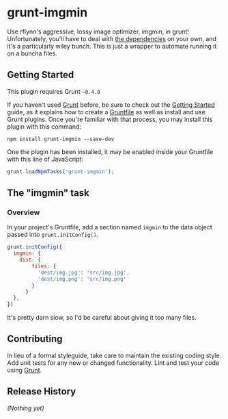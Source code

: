 # grunt-imgmin

Use rflynn's aggressive, lossy image optimizer, imgmin, in grunt! Unfortunately, you'll have to deal with [the dependencies](https://github.com/rflynn/imgmin) on your own, and it's a particularly wiley bunch. This is just a wrapper to automate running it on a buncha files.

## Getting Started
This plugin requires Grunt `~0.4.0`

If you haven't used [Grunt](http://gruntjs.com/) before, be sure to check out the [Getting Started](http://gruntjs.com/getting-started) guide, as it explains how to create a [Gruntfile](http://gruntjs.com/sample-gruntfile) as well as install and use Grunt plugins. Once you're familiar with that process, you may install this plugin with this command:

```shell
npm install grunt-imgmin --save-dev
```

One the plugin has been installed, it may be enabled inside your Gruntfile with this line of JavaScript:

```js
grunt.loadNpmTasks('grunt-imgmin');
```

## The "imgmin" task

### Overview
In your project's Gruntfile, add a section named `imgmin` to the data object passed into `grunt.initConfig()`.

```js
grunt.initConfig({
  imgmin: {
    dist: {
        files: {
          'dest/img.jpg': 'src/img.jpg',
          'dest/img.png': 'src/img.png'
        }
      }
  },
})
```

It's pretty darn slow, so I'd be careful about giving it too many files.

## Contributing
In lieu of a formal styleguide, take care to maintain the existing coding style. Add unit tests for any new or changed functionality. Lint and test your code using [Grunt](http://gruntjs.com/).

## Release History
_(Nothing yet)_
